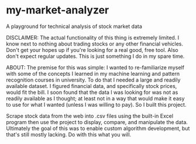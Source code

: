 # my-market-analyzer
A playground for technical analysis of stock market data

DISCLAIMER:
The actual functionality of this thing is extremely limited. I know next to nothing about trading stocks or any other financial vehicles. Don't get your hopes up if you're looking for a real good, free tool. Also don't expect regular updates. This is just something I do in my spare time.

ABOUT:
The premise for this was simple: I wanted to re-familiarize myself with some of the concepts I learned in my machine learning and pattern recognition courses in university. To do that I needed a large and readily available dataset. I figured financial data, and specifically stock prices, would fit the bill. I soon found that the data I was looking for was not as readily available as I thought; at least not in a way that would make it easy to use for what I wanted (unless I was willing to pay). So I built this project. 

Scrape stock data from the web into .csv files using the built-in Excel program then use the project to display, compare, and manipulate the data. Ultimately the goal of this was to enable custom algorithm development, but that's still mostly lacking. Do with this what you will.


